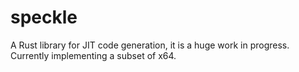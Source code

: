 speckle
=======

A Rust library for JIT code generation, it is a huge work in progress.
Currently implementing a subset of x64.
